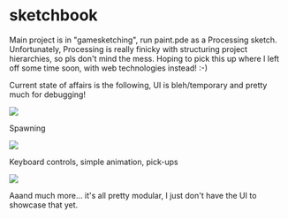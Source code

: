 ﻿# sketchbook
Main project is in "gamesketching", run paint.pde as a Processing sketch. Unfortunately, Processing is really finicky with structuring project hierarchies, so pls don't mind the mess. Hoping to pick this up where I left off some time soon, with web technologies instead! :-)

Current state of affairs is the following, UI is bleh/temporary and pretty much for debugging!

<img src = "https://i.gyazo.com/6187be28920e77c35ac6e6ac1840d732.gif" >

Spawning

<img src ="https://i.gyazo.com/73e35452c1dbb9f77cb1b39052d3aa2b.gif">

Keyboard controls, simple animation, pick-ups

<img src = "https://i.gyazo.com/5152e294c8545fcff8148fe7c2333590.gif">

Aaand much more... it's all pretty modular, I just don't have the UI to showcase that yet.
